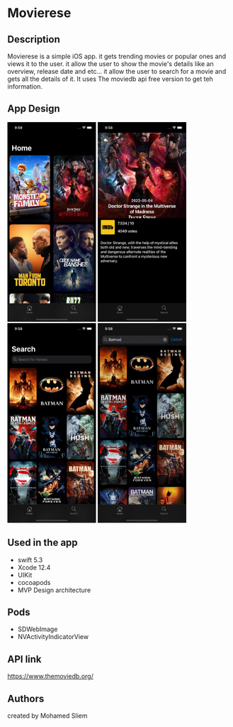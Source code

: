 # Movierese


## Description

Movierese is a simple iOS app. it gets trending movies or popular ones and views it to the user. it allow the user to show the movie's details like an overview, release date and etc...                                                                                                                          it allow the user to search for a movie and gets all the details of it. It uses The moviedb api free version to get teh information.


## App Design
<img src="https://github.com/mosliem/Movierese/blob/main/screens/home.png" width="200" height="450" /> <img   src="https://github.com/mosliem/Movierese/blob/main/screens/details.png" width="200" height="450" /> <img src="https://github.com/mosliem/Movierese/blob/main/screens/search.png" width="200" height="450" /> <img src="https://github.com/mosliem/Movierese/blob/main/screens/search2.png" width="200" height="450" /> 

## Used in the app
 - swift 5.3
 - Xcode 12.4 
 - UIKit
 - cocoapods
 - MVP Design architecture
 
## Pods 
 - SDWebImage
 - NVActivityIndicatorView
 
## API link 
https://www.themoviedb.org/

## Authors
created by Mohamed Sliem 

